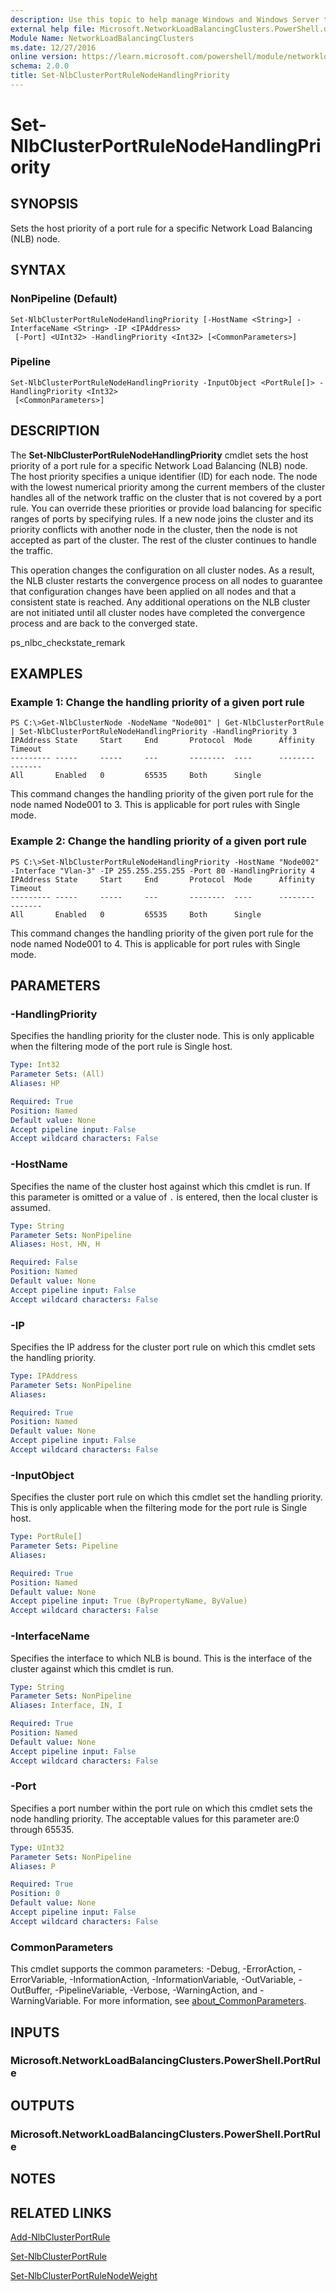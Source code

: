```yaml
---
description: Use this topic to help manage Windows and Windows Server technologies with Windows PowerShell.
external help file: Microsoft.NetworkLoadBalancingClusters.PowerShell.dll-Help.xml
Module Name: NetworkLoadBalancingClusters
ms.date: 12/27/2016
online version: https://learn.microsoft.com/powershell/module/networkloadbalancingclusters/set-nlbclusterportrulenodehandlingpriority?view=windowsserver2025-ps&wt.mc_id=ps-gethelp
schema: 2.0.0
title: Set-NlbClusterPortRuleNodeHandlingPriority
---
```


# Set-NlbClusterPortRuleNodeHandlingPriority

## SYNOPSIS
Sets the host priority of a port rule for a specific Network Load Balancing (NLB) node.

## SYNTAX

### NonPipeline (Default)
```
Set-NlbClusterPortRuleNodeHandlingPriority [-HostName <String>] -InterfaceName <String> -IP <IPAddress>
 [-Port] <UInt32> -HandlingPriority <Int32> [<CommonParameters>]
```

### Pipeline
```
Set-NlbClusterPortRuleNodeHandlingPriority -InputObject <PortRule[]> -HandlingPriority <Int32>
 [<CommonParameters>]
```

## DESCRIPTION
The **Set-NlbClusterPortRuleNodeHandlingPriority** cmdlet sets the host priority of a port rule for a specific Network Load Balancing (NLB) node.
The host priority specifies a unique identifier (ID) for each node.
The node with the lowest numerical priority among the current members of the cluster handles all of the network traffic on the cluster that is not covered by a port rule.
You can override these priorities or provide load balancing for specific ranges of ports by specifying rules.
If a new node joins the cluster and its priority conflicts with another node in the cluster, then the node is not accepted as part of the cluster.
The rest of the cluster continues to handle the traffic.

This operation changes the configuration on all cluster nodes.
As a result, the NLB cluster restarts the convergence process on all nodes to guarantee that configuration changes have been applied on all nodes and that a consistent state is reached.
Any additional operations on the NLB cluster are not initiated until all cluster nodes have completed the convergence process and are back to the converged state.

ps_nlbc_checkstate_remark

## EXAMPLES

### Example 1: Change the handling priority of a given port rule
```
PS C:\>Get-NlbClusterNode -NodeName "Node001" | Get-NlbClusterPortRule | Set-NlbClusterPortRuleNodeHandlingPriority -HandlingPriority 3
IPAddress State     Start     End       Protocol  Mode      Affinity  Timeout
--------- -----     -----     ---       --------  ----      --------  -------
All       Enabled   0         65535     Both      Single
```

This command changes the handling priority of the given port rule for the node named Node001 to 3.
This is applicable for port rules with Single mode.

### Example 2: Change the handling priority of a given port rule
```
PS C:\>Set-NlbClusterPortRuleNodeHandlingPriority -HostName "Node002" -Interface "Vlan-3" -IP 255.255.255.255 -Port 80 -HandlingPriority 4
IPAddress State     Start     End       Protocol  Mode      Affinity  Timeout
--------- -----     -----     ---       --------  ----      --------  -------
All       Enabled   0         65535     Both      Single
```

This command changes the handling priority of the given port rule for the node named Node001 to 4.
This is applicable for port rules with Single mode.

## PARAMETERS

### -HandlingPriority
Specifies the handling priority for the cluster node.
This is only applicable when the filtering mode of the port rule is Single host.

```yaml
Type: Int32
Parameter Sets: (All)
Aliases: HP

Required: True
Position: Named
Default value: None
Accept pipeline input: False
Accept wildcard characters: False
```

### -HostName
Specifies the name of the cluster host against which this cmdlet is run.
If this parameter is omitted or a value of `.` is entered, then the local cluster is assumed.

```yaml
Type: String
Parameter Sets: NonPipeline
Aliases: Host, HN, H

Required: False
Position: Named
Default value: None
Accept pipeline input: False
Accept wildcard characters: False
```

### -IP
Specifies the IP address for the cluster port rule on which this cmdlet sets the handling priority.

```yaml
Type: IPAddress
Parameter Sets: NonPipeline
Aliases:

Required: True
Position: Named
Default value: None
Accept pipeline input: False
Accept wildcard characters: False
```

### -InputObject
Specifies the cluster port rule on which this cmdlet set the handling priority.
This is only applicable when the filtering mode for the port rule is Single host.

```yaml
Type: PortRule[]
Parameter Sets: Pipeline
Aliases:

Required: True
Position: Named
Default value: None
Accept pipeline input: True (ByPropertyName, ByValue)
Accept wildcard characters: False
```

### -InterfaceName
Specifies the interface to which NLB is bound.
This is the interface of the cluster against which this cmdlet is run.

```yaml
Type: String
Parameter Sets: NonPipeline
Aliases: Interface, IN, I

Required: True
Position: Named
Default value: None
Accept pipeline input: False
Accept wildcard characters: False
```

### -Port
Specifies a port number within the port rule on which this cmdlet sets the node handling priority.
The acceptable values for this parameter are:0 through 65535.

```yaml
Type: UInt32
Parameter Sets: NonPipeline
Aliases: P

Required: True
Position: 0
Default value: None
Accept pipeline input: False
Accept wildcard characters: False
```

### CommonParameters
This cmdlet supports the common parameters: -Debug, -ErrorAction, -ErrorVariable, -InformationAction, -InformationVariable, -OutVariable, -OutBuffer, -PipelineVariable, -Verbose, -WarningAction, and -WarningVariable. For more information, see [about_CommonParameters](https://go.microsoft.com/fwlink/?LinkID=113216).

## INPUTS

### Microsoft.NetworkLoadBalancingClusters.PowerShell.PortRule

## OUTPUTS

### Microsoft.NetworkLoadBalancingClusters.PowerShell.PortRule

## NOTES

## RELATED LINKS

[Add-NlbClusterPortRule](./Add-NlbClusterPortRule.md)

[Set-NlbClusterPortRule](./Set-NlbClusterPortRule.md)

[Set-NlbClusterPortRuleNodeWeight](./Set-NlbClusterPortRuleNodeWeight.md)

